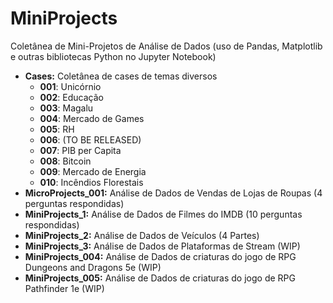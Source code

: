 # MiniProjects

Coletânea de Mini-Projetos de Análise de Dados (uso de Pandas, Matplotlib e outras bibliotecas Python no Jupyter Notebook)

* **Cases:** Coletânea de cases de temas diversos
  * **001**: Unicórnio
  * **002**: Educação
  * **003**: Magalu
  * **004**: Mercado de Games
  * **005**: RH
  * **006**: (TO BE RELEASED)
  * **007**: PIB per Capita
  * **008**: Bitcoin
  * **009**: Mercado de Energia
  * **010**: Incêndios Florestais
* **MicroProjects_001:** Análise de Dados de Vendas de Lojas de Roupas (4 perguntas respondidas)
* **MiniProjects_1:** Análise de Dados de Filmes do IMDB (10 perguntas respondidas)
* **MiniProjects_2:** Análise de Dados de Veículos (4 Partes)
* **MiniProjects_3:** Análise de Dados de Plataformas de Stream (WIP)
* **MiniProjects_004:** Análise de Dados de criaturas do jogo de RPG Dungeons and Dragons 5e (WIP)
* **MiniProjects_005:** Análise de Dados de criaturas do jogo de RPG Pathfinder 1e (WIP)
